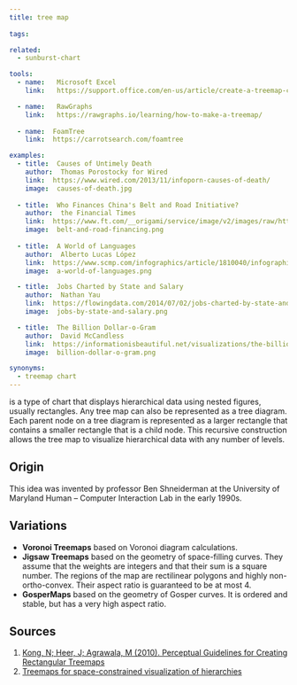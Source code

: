 ```yaml
---
title: tree map
  
tags:

related:
  - sunburst-chart

tools:
  - name:   Microsoft Excel
    link:   https://support.office.com/en-us/article/create-a-treemap-chart-in-office-dfe86d28-a610-4ef5-9b30-362d5c624b68

  - name:   RawGraphs
    link:   https://rawgraphs.io/learning/how-to-make-a-treemap/
  
  - name:  FoamTree
    link:  https://carrotsearch.com/foamtree

examples:
  - title:  Causes of Untimely Death
    author:  Thomas Porostocky for Wired
    link:  https://www.wired.com/2013/11/infoporn-causes-of-death/
    image:  causes-of-death.jpg
  
  - title:  Who Finances China's Belt and Road Initiative?
    author:  the Financial Times
    link:  https://www.ft.com/__origami/service/image/v2/images/raw/http://prod-upp-image-read.ft.com/f7d83f06-667a-11e9-a79d-04f350474d62?source=next&fit=scale-down&width=690&format=auto&quality=medium&dpr=1
    image:  belt-and-road-financing.png
    
  - title:  A World of Languages
    author:  Alberto Lucas López   
    link:  https://www.scmp.com/infographics/article/1810040/infographic-world-languages
    image:  a-world-of-languages.png

  - title:  Jobs Charted by State and Salary
    author:  Nathan Yau
    link:  https://flowingdata.com/2014/07/02/jobs-charted-by-state-and-salary
    image:  jobs-by-state-and-salary.png

  - title:  The Billion Dollar-o-Gram
    author:  David McCandless
    link:  https://informationisbeautiful.net/visualizations/the-billion-dollar-o-gram-2009
    image:  billion-dollar-o-gram.png

synonyms:
  - treemap chart
---
```


is a type of chart that displays hierarchical data using nested figures, usually rectangles. Any tree map can also be represented as a tree diagram. Each parent node on a tree diagram is represented as a larger rectangle that contains a smaller rectangle that is a child node. This recursive construction allows the tree map to visualize hierarchical data with any number of levels.

<!--more-->

## Origin
This idea was invented by professor Ben Shneiderman at the University of Maryland Human – Computer Interaction Lab in the early 1990s.

## Variations
- **Voronoi Treemaps** based on Voronoi diagram calculations. 
- **Jigsaw Treemaps** based on the geometry of space-filling curves. They assume that the weights are integers and that their sum is a square number. The regions of the map are rectilinear polygons and highly non-ortho-convex. Their aspect ratio is guaranteed to be at most 4.
- **GosperMaps** based on the geometry of Gosper curves. It is ordered and stable, but has a very high aspect ratio.

## Sources
1. [Kong, N; Heer, J; Agrawala, M (2010). Perceptual Guidelines for Creating Rectangular Treemaps](https://ieeexplore.ieee.org/document/5613436)
2. [Treemaps for space-constrained visualization of hierarchies](http://www.cs.umd.edu/hcil/treemap-history/index.shtml)
